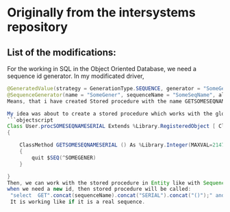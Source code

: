 # Originally from the intersystems repository
## List of the modifications:
For the working in SQL in the Object Oriented Database, we need a sequence id generator.
In my modificated driver,
```java
@GeneratedValue(strategy = GenerationType.SEQUENCE, generator = "SomeGener")
@SequenceGenerator(name = "SomeGener", sequenceName = "SomeSeqName", allocationSize = 1)
Means, that i have created Stored procedure with the name GETSOMESEQNAMESERIAL or if it doesn't exist, then automatically will be created.

My idea was about to create a stored procedure which works with the globals with the unique name:
```objectscript
Class User.procSOMESEQNAMESERIAL Extends %Library.RegisteredObject [ ClassType = "", DdlAllowed, Owner = {_SYSTEM}, Not ProcedureBlock ]
{

	ClassMethod GETSOMESEQNAMESERIAL () As %Library.Integer(MAXVAL=2147483647,MINVAL=-2147483648) [ SqlName = GETSOMESEQNAMESERIAL , SqlProc ]
	{
		quit $SEQ(^SOMEGENER)
	}

}
Then, we can work with the stored procedure in Entity like with Sequence.
when we need a new id, then stored procedure will be called:
 "select  GET".concat(sequenceName).concat("SERIAL").concat("()");" and expression on line quit $SEQ(^SOMEGENER) will return a number
 It is working like if it is a real sequence.
  
